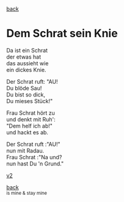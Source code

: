 [back](../)

# Dem Schrat sein Knie

Da ist ein Schrat  
der etwas hat  
das aussieht wie  
ein dickes Knie.  

Der Schrat ruft: "AU!  
Du blöde Sau!  
Du bist so dick,  
Du mieses Stück!"  

Frau Schrat hört zu   
und denkt mit Ruh':   
"Dem helf ich ab!"   
und hackt es ab.   

Der Schrat ruft :"AU!"   
nun mit Radau.   
Frau Schrat :"Na und?   
nun hast Du 'n Grund."



[v2](v2.md)

[back](../)  
<small> is mine & stay mine</small>
